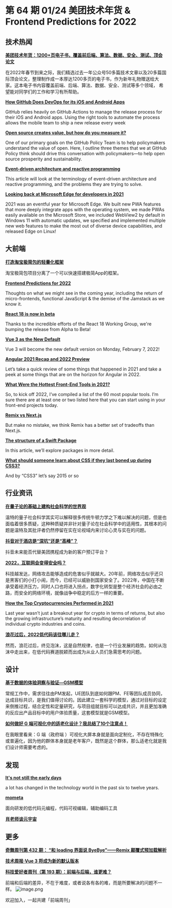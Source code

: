 # 第 64 期 01/24 美团技术年货 & Frontend Predictions for 2022
## 技术热闻
[**美团技术年货：1200+页电子书，覆盖前后端、算法、数据、安全、测试、顶会论文**](https://tech.meituan.com/2022/01/20/2022-happy-new-year.html)

在2022年春节到来之际，我们精选过去一年公众号50多篇技术文章以及20多篇国际顶会论文，整理制作成一本厚达1200多页的电子书，作为新年礼物赠送给大家。这本电子书内容覆盖前端、后端、算法、数据、安全、测试等多个领域， 希望能对同学们的工作和学习有所帮助。

[**How GitHub Does DevOps for its iOS and Android Apps**](https://www.infoq.com/news/2022/01/GitHub-devops-mobile-apps/)

GitHub relies heavily on GitHub Actions to manage the release process for their iOS and Android apps. Using the right tools to automate the process allows the mobile team to ship a new release every week

[**Open source creates value, but how do you measure it?**](https://github.blog/2022-01-20-open-source-creates-value-but-how-do-you-measure-it/)

One of our primary goals on the GitHub Policy Team is to help policymakers understand the value of open. Here, I outline three themes that we at GitHub Policy think should drive this conversation with policymakers—to help open source prosperity and sustainability.

[**Event-driven architecture and reactive programming**](https://retool.com/blog/event-driven-architecture-and-reactive-programming/)

This article will look at the terminology of event-driven architecture and reactive programming, and the problems they are trying to solve.

[**Looking back at Microsoft Edge for developers in 2021**](https://blogs.windows.com/msedgedev/2022/01/19/looking-back-at-microsoft-edge-for-developers-in-2021/)

2021 was an eventful year for Microsoft Edge. We built new PWA features that more deeply integrate apps with the operating system, we made PWAs easily available on the Microsoft Store, we included WebView2 by default in Windows 11 with automatic updates, we specified and implemented multiple new web features to make the most out of diverse device capabilities, and released Edge on Linux!

## 大前端
[**打造淘宝极简包的轻量化框架**](https://mp.weixin.qq.com/s/GwgrKVRsOqIDM5wqo9otfw)

淘宝极简包项目分离了一个可以快速搭建极简App的框架。

[**Frontend Predictions for 2022**](https://www.jayfreestone.com/writing/frontend-predictions-2022/)

Thoughts on what we might see in the coming year, including the return of micro-frontends, functional JavaScript & the demise of the Jamstack as we know it.

[**React 18 is now in beta**](https://github.com/reactwg/react-18/discussions/112)

Thanks to the incredible efforts of the React 18 Working Group, we're bumping the release from Alpha to Beta!

[**Vue 3 as the New Default**](https://blog.vuejs.org/posts/vue-3-as-the-new-default.html)

Vue 3 will become the new default version on Monday, February 7, 2022!

[**Angular 2021 Recap and 2022 Preview**](https://blog.angular.io/angular-2021-recap-and-2022-preview-cb3067f76217)

Let’s take a quick review of some things that happened in 2021 and take a peek at some things that are on the horizon for Angular in 2022.

[**What Were the Hottest Front-End Tools in 2021?**](https://css-tricks.com/hottest-front-end-tools-in-2021/)

So, to kick off 2022, I’ve compiled a list of the 60 most popular tools. I’m sure there are at least one or two listed here that you can start using in your front-end projects today.

[**Remix vs Next.js**](https://remix.run/blog/remix-vs-next)

But make no mistake, we think Remix has a better set of tradeoffs than Next.js.

[**The structure of a Swift Package**](https://tiagolopes.blog/2022/01/16/the-structure-of-a-swift-package/)

In this article, we’ll explore packages in more detail.

[**What should someone learn about CSS if they last boned up during CSS3?**](https://css-tricks.com/whats-new-since-css3/)

And by “CSS3” let’s say 2015 or so

## 行业资讯
[**在量子论的基础上建构社会科学的世界观**](https://mp.weixin.qq.com/s/hI1pE9J6vDO-wU1y-rE5MA)

温特的量子社会科学其实可以解释很多传统牛顿力学之下难以解决的问题，但是也面临着很多质疑，这种种质疑并非针对量子论在社会科学中的适用性，其根本的问题是温特及其批评者仍然停留在实在论视域内来讨论心灵与实在的问题。

[**抖音对于酒店是“深坑”还是“高峰”？**](https://mp.weixin.qq.com/s/QBRpAvLHR5erb9ksy8SQ7Q)

抖音未来能否代替美团携程成为新的客户预订平台？

[**2022，互联网会变得安全吗？**](https://mp.weixin.qq.com/s/7FOKABtW8YDvqlkBDFOqOw)

科技越发达，网络攻击能够造成的危害似乎就越大。20年前，网络攻击似乎还只是黑客们的小打小闹，而今，已经可以威胁到国家安全了。2022年，中国在不断承受着经济压力，同时人口也将进入拐点，数字化转型是整个经济社会的必由之路，而安全的网络环境，就像战争中稳定的后方一样的重要。

[**How the Top Cryptocurrencies Performed in 2021**](https://www.visualcapitalist.com/how-the-top-cryptocurrencies-performed-in-2021/)

Last year wasn’t just a breakout year for crypto in terms of returns, but also the growing infrastructure’s maturity and resulting decorrelation of individual crypto industries and coins.

[**浪花过后，2022低代码该往哪儿走？**](https://mp.weixin.qq.com/s/R96zowuxAH7qEPFzbBm4xA)

然而，浪花过后，终见泡沫，这是自然规律，也是一个行业发展的趋势。如何从泡沫中走出来，在低代码赛道脱颖而出成为从业人员们急需思考的问题。

## 设计
[**基于数据的体验洞察与验证—GSM模型**](https://mp.weixin.qq.com/s/0RL3k0HHrKXEMq5gPx6lPg)

常规工作中，需求往往由PM发起，UE团队到底如何跟PM、FE等团队成员协同，达成目标共识，是我们值得讨论的。因此建立一套科学的模型，通过对目标的设定来倒推过程，结合定性和定量研究，与项目组就目标可以达成共识，并且更加准确的反应出产品目标中的用户体验质量，这套模型就是GSM模型。

[**如何做好 G 端可视化中的适老化设计？我总结了10个注意点！**](https://www.uisdc.com/g-end-aging-design)

在我眼里看来：G 端（政府端 ）可视化大屏本身就是面向定制化，不存在特殊化或普遍化，因为他的群体本身就是老年客户，既然是这个群体，那么适老化就是我们设计师需要考虑的。

## 发现
[**It's not still the early days**](https://blog.mollywhite.net/its-not-still-the-early-days/)

a lot has changed in the technology world in the past six to twelve years.

[**mometa**](https://github.com/imcuttle/mometa)

面向研发的低代码元编程，代码可视编辑，辅助编码工具

[**肖老师谈元宇宙**](https://www.bilibili.com/video/BV1zP4y1J7Cm)


## 更多
[**奇舞周刊第 432 期： “和 loading 界面说 ByeBye”——Remix 颠覆式预加载解析**](https://mp.weixin.qq.com/s/KPUqHd38jKivUownumoAOQ)


[**技术周报·Vue 3 将成为新的默认版本**](https://mp.weixin.qq.com/s/lVLxcwrDkEVCnf41u1zJ4A)


[**科技爱好者周刊（第 193 期）：前端与后端，谁更难？**](http://www.ruanyifeng.com/blog/2022/01/weekly-issue-193.html)

前端和后端的差异，不在于难度，或者说各有各的难，而是所要解决的问题不一样。
![image.png](https://cdn.nlark.com/yuque/0/2020/png/85771/1605930034828-7fc81343-651f-4a15-8465-eebe5a23cf61.png#crop=0&crop=0&crop=1&crop=1&height=31&id=C5Hpa&margin=%5Bobject%20Object%5D&name=image.png&originHeight=90&originWidth=2186&originalType=binary&ratio=1&rotation=0&showTitle=false&size=14325&status=done&style=none&title=&width=746)


欢迎加入，一起共建「前端周刊」
